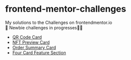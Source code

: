 # frontend-mentor-challenges
My solutions to the Challenges on frontendmentor.io <br/>
🚧 Newbie challenges in progresses👷‍♂️
- [QR Code Card]('qr-code-component/')
- [NFT Preview Card]('nft-preview-card-component/')
- [Order Summary Card]('order-summary-component')
- [Four Card Feature Section]('four-card-feature-section/')
